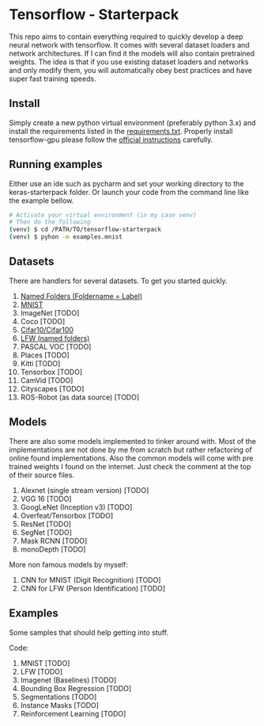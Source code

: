 # Tensorflow - Starterpack

This repo aims to contain everything required to quickly develop a deep neural network with tensorflow.
It comes with several dataset loaders and network architectures.
If I can find it the models will also contain pretrained weights.
The idea is that if you use existing dataset loaders and networks and only modify them, you will automatically obey best practices and have super fast training speeds.

## Install

Simply create a new python virtual environment (preferably python 3.x) and install the requirements listed in the [requirements.txt](requirements.txt).
Properly install tensorflow-gpu please follow the [official instructions](https://www.tensorflow.org/install/) carefully.


## Running examples

Either use an ide such as pycharm and set your working directory to the keras-starterpack folder.
Or launch your code from the command line like the example bellow.

```bash
# Activate your virtual environment (in my case venv)
# Then do the following
(venv) $ cd /PATH/TO/tensorflow-starterpack
(venv) $ pyhon -m examples.mnist
```

## Datasets

There are handlers for several datasets.
To get you started quickly.

1. [Named Folders (Foldername = Label)](datasets/classification/named_folders.py)
2. [MNIST](datasets/classification/mnist.py)
3. ImageNet [TODO]
4. Coco [TODO]
5. [Cifar10/Cifar100](datasets/classification/cifar.py)
6. [LFW (named folders)](datasets/classification/named_folders.py)
6. PASCAL VOC [TODO]
7. Places [TODO]
8. Kitti [TODO]
9. Tensorbox [TODO]
10. CamVid [TODO]
11. Cityscapes [TODO]
12. ROS-Robot (as data source) [TODO]

## Models

There are also some models implemented to tinker around with.
Most of the implementations are not done by me from scratch but rather refactoring of online found implementations.
Also the common models will come with pre trained weights I found on the internet.
Just check the comment at the top of their source files.

1. Alexnet (single stream version) [TODO]
2. VGG 16 [TODO]
3. GoogLeNet (Inception v3) [TODO]
4. Overfeat/Tensorbox [TODO]
5. ResNet [TODO]
6. SegNet [TODO]
7. Mask RCNN [TODO]
8. monoDepth [TODO]

More non famous models by myself:

1. CNN for MNIST (Digit Recognition) [TODO]
3. CNN for LFW (Person Identification) [TODO]

## Examples

Some samples that should help getting into stuff.

Code:

1. MNIST [TODO]
2. LFW [TODO]
3. Imagenet (Baselines) [TODO]
4. Bounding Box Regression [TODO]
5. Segmentations [TODO]
6. Instance Masks [TODO]
7. Reinforcement Learning [TODO]
